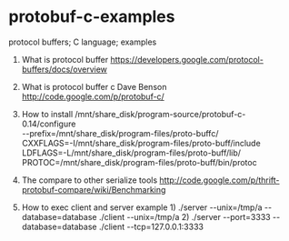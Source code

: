 protobuf-c-examples
===================

protocol buffers; C language; examples

1. What is protocol buffer
    https://developers.google.com/protocol-buffers/docs/overview

2. What is protocol buffer c
    Dave Benson
    http://code.google.com/p/protobuf-c/

3. How to install
    /mnt/share_disk/program-source/protobuf-c-0.14/configure\
    --prefix=/mnt/share_disk/program-files/proto-buffc/\
    CXXFLAGS=-I/mnt/share_disk/program-files/proto-buff/include\
    LDFLAGS=-L/mnt/share_disk/program-files/proto-buff/lib/\
    PROTOC=/mnt/share_disk/program-files/proto-buff/bin/protoc

4. The compare to other serialize tools
    http://code.google.com/p/thrift-protobuf-compare/wiki/Benchmarking

5. How to exec client and server example
    1)
    ./server --unix=/tmp/a --database=database
    ./client --unix=/tmp/a
    2)
    ./server --port=3333 --database=database
    ./client --tcp=127.0.0.1:3333
